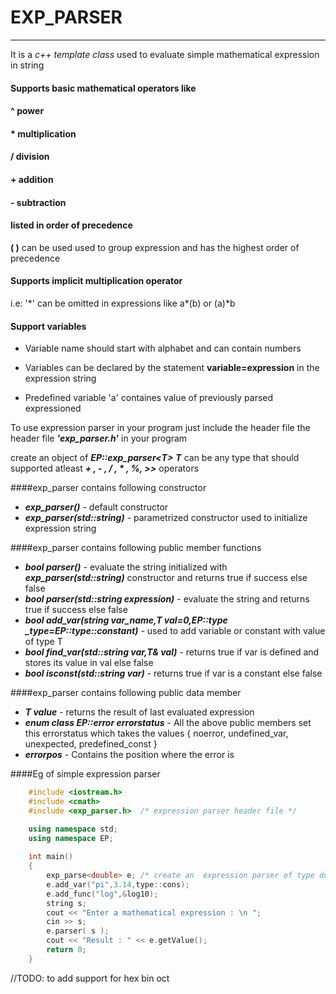 # EXP_PARSER 
------------
It is a *c++ template class* used to evaluate simple mathematical expression in string

#### Supports basic mathematical operators  like

#### ^  power
#### *  multiplication
#### /  division
#### +  addition
#### -  subtraction

#### listed in order of precedence

__( )__ can be used used to group expression and has the highest order of precedence

#### Supports implicit multiplication operator
i.e: '\*' can be omitted in expressions like a\*(b) or (a)\*b

#### Support variables
- Variable name should start with alphabet and can contain numbers

- Variables can be declared by the statement __variable=expression__ in the expression string

- Predefined variable 'a' containes value of previously parsed expressioned


To use expression parser in your program just include the header file the header file ***'exp_parser.h'*** in your program

create an object of  ***EP::exp_parser<*T*>***
***T*** can  be any type that should supported atleast
___+ , - , / , * , %, >>___ operators

####exp_parser contains following constructor
-	 ***exp_parser()***  -   default constructor
-    ***exp_parser(std::string)***  -  parametrized constructor used to initialize expression string

####exp_parser contains following public member functions
-	 ***bool parser()*** - evaluate the string initialized with ***exp_parser(std::string)*** constructor and returns true if success else false
-    ***bool parser(std::string expression)*** - evaluate the string and returns true if success else false
-    ***bool add_var(string var_name,T val=0,EP::type _type=EP::type::constant)*** - used to add variable or constant with value of type T
-    ***bool find_var(std::string var,T& val)*** - returns true if var is defined and stores its value in val else false
-    ***bool isconst(std::string var)*** - returns true if var is a constant else false

####exp_parser contains following public data member
-	 ***T value*** - returns the result of last evaluated expression
-    ***enum class EP::error errorstatus*** - All the above public members set this errorstatus
     which takes the values { noerror, undefined_var, unexpected, predefined_const }
-    ***errorpos*** - Contains the position where the error is


####Eg of simple expression parser

```c++   
    #include <iostream.h>
    #include <cmath> 
	#include <exp_parser.h>  /* expression parser header file */

	using namespace std;
	using namespace EP;
	
    int main()
    {
        exp_parse<double> e; /* create an  expression parser of type double */
        e.add_var("pi",3.14,type::cons);
		e.add_func("log",&log10);
		string s;
        cout << "Enter a mathematical expression : \n ";
        cin >> s;
        e.parser( s );
        cout << "Result : " << e.getValue();
        return 0;
  	}
```

//TODO: to add support for hex bin oct
